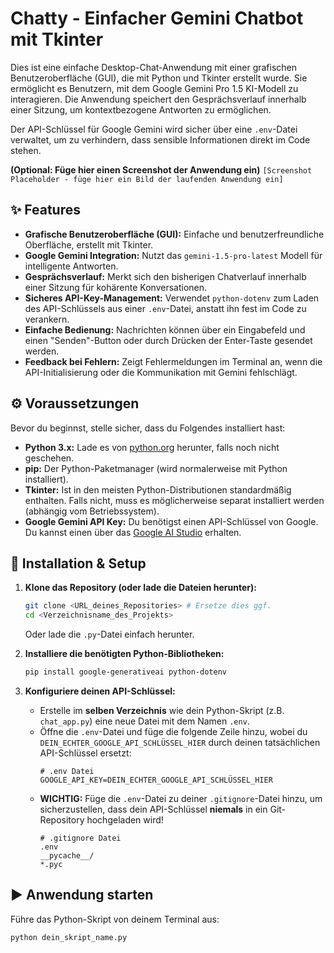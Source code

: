 # Chatty - Einfacher Gemini Chatbot mit Tkinter

Dies ist eine einfache Desktop-Chat-Anwendung mit einer grafischen Benutzeroberfläche (GUI), die mit Python und Tkinter erstellt wurde. Sie ermöglicht es Benutzern, mit dem Google Gemini Pro 1.5 KI-Modell zu interagieren. Die Anwendung speichert den Gesprächsverlauf innerhalb einer Sitzung, um kontextbezogene Antworten zu ermöglichen.

Der API-Schlüssel für Google Gemini wird sicher über eine `.env`-Datei verwaltet, um zu verhindern, dass sensible Informationen direkt im Code stehen.

**(Optional: Füge hier einen Screenshot der Anwendung ein)**
`[Screenshot Placeholder - füge hier ein Bild der laufenden Anwendung ein]`

## ✨ Features

*   **Grafische Benutzeroberfläche (GUI):** Einfache und benutzerfreundliche Oberfläche, erstellt mit Tkinter.
*   **Google Gemini Integration:** Nutzt das `gemini-1.5-pro-latest` Modell für intelligente Antworten.
*   **Gesprächsverlauf:** Merkt sich den bisherigen Chatverlauf innerhalb einer Sitzung für kohärente Konversationen.
*   **Sicheres API-Key-Management:** Verwendet `python-dotenv` zum Laden des API-Schlüssels aus einer `.env`-Datei, anstatt ihn fest im Code zu verankern.
*   **Einfache Bedienung:** Nachrichten können über ein Eingabefeld und einen "Senden"-Button oder durch Drücken der Enter-Taste gesendet werden.
*   **Feedback bei Fehlern:** Zeigt Fehlermeldungen im Terminal an, wenn die API-Initialisierung oder die Kommunikation mit Gemini fehlschlägt.

## ⚙️ Voraussetzungen

Bevor du beginnst, stelle sicher, dass du Folgendes installiert hast:

*   **Python 3.x:** Lade es von [python.org](https://www.python.org/) herunter, falls noch nicht geschehen.
*   **pip:** Der Python-Paketmanager (wird normalerweise mit Python installiert).
*   **Tkinter:** Ist in den meisten Python-Distributionen standardmäßig enthalten. Falls nicht, muss es möglicherweise separat installiert werden (abhängig vom Betriebssystem).
*   **Google Gemini API Key:** Du benötigst einen API-Schlüssel von Google. Du kannst einen über das [Google AI Studio](https://aistudio.google.com/app/apikey) erhalten.

## 🚀 Installation & Setup

1.  **Klone das Repository (oder lade die Dateien herunter):**
    ```bash
    git clone <URL_deines_Repositories> # Ersetze dies ggf.
    cd <Verzeichnisname_des_Projekts>
    ```
    Oder lade die `.py`-Datei einfach herunter.

2.  **Installiere die benötigten Python-Bibliotheken:**
    ```bash
    pip install google-generativeai python-dotenv
    ```

3.  **Konfiguriere deinen API-Schlüssel:**
    *   Erstelle im **selben Verzeichnis** wie dein Python-Skript (z.B. `chat_app.py`) eine neue Datei mit dem Namen `.env`.
    *   Öffne die `.env`-Datei und füge die folgende Zeile hinzu, wobei du `DEIN_ECHTER_GOOGLE_API_SCHLÜSSEL_HIER` durch deinen tatsächlichen API-Schlüssel ersetzt:
        ```dotenv
        # .env Datei
        GOOGLE_API_KEY=DEIN_ECHTER_GOOGLE_API_SCHLÜSSEL_HIER
        ```
    *   **WICHTIG:** Füge die `.env`-Datei zu deiner `.gitignore`-Datei hinzu, um sicherzustellen, dass dein API-Schlüssel **niemals** in ein Git-Repository hochgeladen wird!
        ```gitignore
        # .gitignore Datei
        .env
        __pycache__/
        *.pyc
        ```

## ▶️ Anwendung starten

Führe das Python-Skript von deinem Terminal aus:

```bash
python dein_skript_name.py